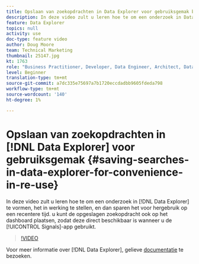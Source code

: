 ```yaml
---
title: Opslaan van zoekopdrachten in Data Explorer voor gebruiksgemak bij hergebruik
description: In deze video zult u leren hoe te om een onderzoek in Data Explorer te vormen, het in werking te stellen, en dan sparen het voor hergebruik op een recentere tijd. U kunt de opgeslagen zoekopdracht ook op het dashboard plaatsen, zodat deze direct beschikbaar is wanneer u de toepassing Signals gebruikt.
feature: Data Explorer
topics: null
activity: use
doc-type: feature video
author: Doug Moore
team: Technical Marketing
thumbnail: 25147.jpg
kt: 1763
role: "Business Practitioner, Developer, Data Engineer, Architect, Data Architect, Administrator, Leader"
level: Beginner
translation-type: tm+mt
source-git-commit: a7dc335e75697a7b1720eccdadbb9605fdeda798
workflow-type: tm+mt
source-wordcount: '140'
ht-degree: 1%

---
```



# Opslaan van zoekopdrachten in [!DNL Data Explorer] voor gebruiksgemak {#saving-searches-in-data-explorer-for-convenience-in-re-use}

In deze video zult u leren hoe te om een onderzoek in [!DNL Data Explorer] te vormen, het in werking te stellen, en dan sparen het voor hergebruik op een recentere tijd. u kunt de opgeslagen zoekopdracht ook op het dashboard plaatsen, zodat deze direct beschikbaar is wanneer u de [!UICONTROL Signals]-app gebruikt.

>[!VIDEO](https://video.tv.adobe.com/v/25147/?quality=12)

Voor meer informatie over [!DNL Data Explorer], gelieve [documentatie](https://experiencecloud.adobe.com/resources/help/en_US/aam/data-explorer.html) te bezoeken.